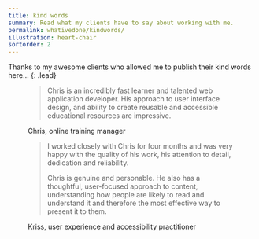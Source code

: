 ```yaml
---
title: kind words
summary: Read what my clients have to say about working with me.
permalink: whativedone/kindwords/
illustration: heart-chair
sortorder: 2
---
```


Thanks to my awesome clients who allowed me to publish their kind words here…
{: .lead}

<figure class="quote">
	<blockquote>Chris is an incredibly fast learner and talented web application developer. His approach to user interface design, and ability to create reusable and accessible educational resources are impressive.</blockquote>
	<figcaption>Chris, online training manager</figcaption>
</figure>

<figure class="quote">
	<blockquote>
		<p>I worked closely with Chris for four months and was very happy with the quality of his work, his attention to detail, dedication and reliability.</p>
		<p>Chris is genuine and personable. He also has a thoughtful, user-focused approach to content, understanding how people are likely to read and understand it and therefore the most effective way to present it to them.</p>
	</blockquote>
	<figcaption>Kriss, user experience and accessibility practitioner</figcaption>
</figure>
